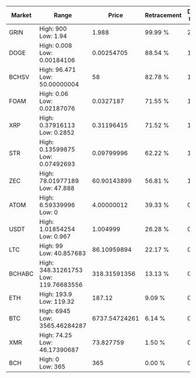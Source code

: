 | Market | Range | Price| Retracement | Doubles to 50% |
| --- | --- | --- | --- | --- |
| GRIN | High: 900<br />Low: 1.94 | 1.988 | 99.99 % | 226.85 |
| DOGE | High: 0.008<br />Low: 0.00184106 | 0.00254705 | 88.54 % | 1.93 |
| BCHSV | High: 96.471<br />Low: 50.00000004 | 58 | 82.78 % | 1.26 |
| FOAM | High: 0.06<br />Low: 0.02187076 | 0.0327187 | 71.55 % | 1.25 |
| XRP | High: 0.37916113<br />Low: 0.2852 | 0.31196415 | 71.52 % | 1.06 |
| STR | High: 0.13599875<br />Low: 0.07492693 | 0.09799996 | 62.22 % | 1.08 |
| ZEC | High: 78.01977189<br />Low: 47.888 | 60.90143899 | 56.81 % | 1.03 |
| ATOM | High: 6.59339996<br />Low: 0 | 4.00000012 | 39.33 % | 0.00 |
| USDT | High: 1.01854254<br />Low: 0.967 | 1.004999 | 26.28 % | 0.00 |
| LTC | High: 99<br />Low: 40.857683 | 86.10959894 | 22.17 % | 0.00 |
| BCHABC | High: 348.31261753<br />Low: 119.76683556 | 318.31591356 | 13.13 % | 0.00 |
| ETH | High: 193.9<br />Low: 119.32 | 187.12 | 9.09 % | 0.00 |
| BTC | High: 6945<br />Low: 3565.46284287 | 6737.54724261 | 6.14 % | 0.00 |
| XMR | High: 74.25<br />Low: 46.17390687 | 73.827759 | 1.50 % | 0.00 |
| BCH | High: 0<br />Low: 365 | 365 | 0.00 % | 0.00 |
